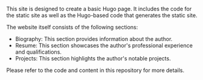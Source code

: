 This site is designed to create a basic Hugo page. It includes the code for the static site as well as the Hugo-based code that generates the static site.

The website itself consists of the following sections:

- Biography: This section provides information about the author.
- Resume: This section showcases the author's professional experience and qualifications.
- Projects: This section highlights the author's notable projects.

Please refer to the code and content in this repository for more details.
